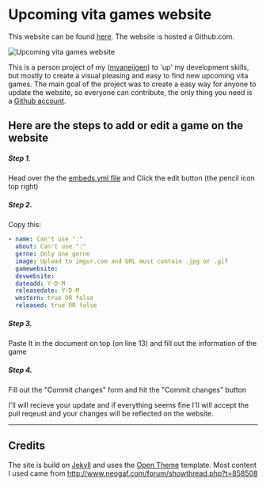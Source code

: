 # Upcoming vita games website 

This website can be found [here](http://mvaneijgen.nl/upcoming-vita-games). The website is hosted a Github.com.

![Upcoming vita games website](http://i.imgur.com/BLWDI5X.jpeg "Upcoming vita games website ")

This is a person project of my ([mvaneijgen](http://mvaneijgen.nl)) to 'up' my development skills, but mostly to create a visual pleasing and easy to find new upcoming vita games. The main goal of the project was to create a easy way for anyone to update the website, so everyone can contribute, the only thing you need is a [Github account](https://github.com/join).

## Here are the steps to add or edit a game on the website

##### Step 1.
Head over the the [embeds.yml file](https://github.com/mvaneijgen/upcoming-vita-games/blob/gh-pages/_data/games.yml) and Click the edit button (the pencil icon top right)

##### Step 2.
Copy this:

```yaml
- name: Can't use ":"
  about: Can't use ":"
  gerne: Only one gerne
  image: Upload to imgur.com and URL must contain .jpg or .gif
  gamewebsite: 
  devwebsite: 
  dateadd: Y-D-M
  releasedate: Y-D-M
  western: true OR false
  released: true OR false

```
##### Step 3.
Paste It in the document on top (on line 13) and fill out the information of the game

##### Step 4.
Fill out the "Commit changes" form and hit the "Commit changes" button

I'll will recieve your update and if everything seems fine I'll will accept the pull reqeust and your changes will be reflected on the website. 

----

## Credits
The site is build on [Jekyll](http://jekyllrb.com) and uses the [Open Theme](https://github.com/open-start/opentheme) template.
Most content I used came from http://www.neogaf.com/forum/showthread.php?t=858508 
